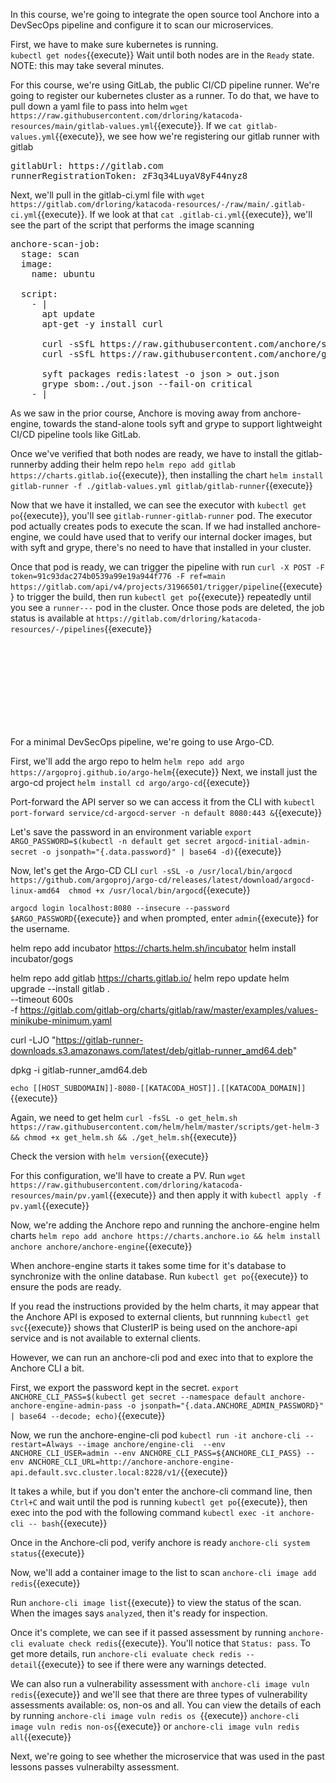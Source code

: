 In this course, we're going to integrate the open source tool Anchore into a DevSecOps pipeline and configure it to scan our microservices.

First, we have to make sure kubernetes is running.  
`kubectl get nodes`{{execute}}
Wait until both nodes are in the `Ready` state. NOTE: this may take several minutes.

For this course, we're using GitLab, the public CI/CD pipeline runner.  We're going to register our kubernetes cluster as a runner.  To do that, we have to pull down a yaml file to pass into helm `wget https://raw.githubusercontent.com/drloring/katacoda-resources/main/gitlab-values.yml`{{execute}}.  If we `cat gitlab-values.yml`{{execute}}, we see how we're registering our gitlab runner with gitlab
<pre>
gitlabUrl: https://gitlab.com
runnerRegistrationToken: zF3q34LuyaV8yF44nyz8
</pre>

Next, we'll pull in the gitlab-ci.yml file with `wget https://gitlab.com/drloring/katacoda-resources/-/raw/main/.gitlab-ci.yml`{{execute}}.  If we look at that `cat .gitlab-ci.yml`{{execute}}, we'll see the part of the script that performs the image scanning
<pre>
anchore-scan-job:
  stage: scan
  image:
    name: ubuntu

  script:
    - |
      apt update
      apt-get -y install curl
      
      curl -sSfL https://raw.githubusercontent.com/anchore/syft/main/install.sh | sh -s -- -b /usr/local/bin
      curl -sSfL https://raw.githubusercontent.com/anchore/grype/main/install.sh | sh -s -- -b /usr/local/bin

      syft packages redis:latest -o json > out.json
      grype sbom:./out.json --fail-on critical
    - |
</pre>

As we saw in the prior course, Anchore is moving away from anchore-engine, towards the stand-alone tools syft and grype to support lightweight CI/CD pipeline tools like GitLab.

Once we've verified that both nodes are ready, we have to install the gitlab-runnerby adding their helm repo `helm repo add gitlab https://charts.gitlab.io`{{execute}}, then installing the chart `helm install gitlab-runner -f ./gitlab-values.yml gitlab/gitlab-runner`{{execute}}

Now that we have it installed, we can see the executor with `kubectl get po`{{execute}}, you'll see `gitlab-runner-gitlab-runner` pod.  The executor pod actually creates pods to execute the scan.  If we had installed anchore-engine, we could have used that to verify our internal docker images, but with syft and grype, there's no need to have that installed in your cluster.  

Once that pod is ready, we can trigger the pipeline with run `curl -X POST -F token=91c93dac274b0539a99e19a944f776 -F ref=main https://gitlab.com/api/v4/projects/31966501/trigger/pipeline`{{execute}} to trigger the build, then run `kubectl get po`{{execute}} repeatedly until you see a `runner---` pod in the cluster.  Once those pods are deleted, the job status is available at `https://gitlab.com/drloring/katacoda-resources/-/pipelines`{{execute}}

<br>
<br>
<br>
<br>
<br>
<br>
<br>
<br>

For a minimal DevSecOps pipeline, we're going to use Argo-CD.

First, we'll add the argo repo to helm `helm repo add argo https://argoproj.github.io/argo-helm`{{execute}}
Next, we install just the argo-cd project `helm install cd argo/argo-cd`{{execute}}

Port-forward the API server so we can access it from the CLI with `kubectl port-forward service/cd-argocd-server -n default 8080:443 &`{{execute}}

Let's save the password in an environment variable `export ARGO_PASSWORD=$(kubectl -n default get secret argocd-initial-admin-secret -o jsonpath="{.data.password}" | base64 -d)`{{execute}}

Now, let's get the Argo-CD CLI `curl -sSL -o /usr/local/bin/argocd https://github.com/argoproj/argo-cd/releases/latest/download/argocd-linux-amd64 
chmod +x /usr/local/bin/argocd`{{execute}} 

`argocd login localhost:8080 --insecure --password $ARGO_PASSWORD`{{execute}} and when prompted, enter `admin`{{execute}} for the username.

helm repo add incubator https://charts.helm.sh/incubator
helm install incubator/gogs

helm repo add gitlab https://charts.gitlab.io/
helm repo update
helm upgrade --install gitlab . \
  --timeout 600s \
  -f https://gitlab.com/gitlab-org/charts/gitlab/raw/master/examples/values-minikube-minimum.yaml

curl -LJO "https://gitlab-runner-downloads.s3.amazonaws.com/latest/deb/gitlab-runner_amd64.deb"

dpkg -i gitlab-runner_amd64.deb

`echo [[HOST_SUBDOMAIN]]-8080-[[KATACODA_HOST]].[[KATACODA_DOMAIN]]`{{execute}}








Again, we need to get helm
`curl -fsSL -o get_helm.sh https://raw.githubusercontent.com/helm/helm/master/scripts/get-helm-3 && chmod +x get_helm.sh && ./get_helm.sh`{{execute}}

Check the version with `helm version`{{execute}}

For this configuration, we'll have to create a PV.  Run `wget https://raw.githubusercontent.com/drloring/katacoda-resources/main/pv.yaml`{{execute}} and then apply it with `kubectl apply -f pv.yaml`{{execute}}

Now, we're adding the Anchore repo and running the anchore-engine helm charts
`helm repo add anchore https://charts.anchore.io && helm install anchore anchore/anchore-engine`{{execute}}

When anchore-engine starts it takes some time for it's database to synchronize with the online database.  Run `kubectl get po`{{execute}} to ensure the pods are ready.

If you read the instructions provided by the helm charts, it may appear that the Anchore API is exposed to external clients, but runnning `kubectl get svc`{{execute}} shows that ClusterIP is being used on the anchore-api service and is not available to external clients.

However, we can run an anchore-cli pod and exec into that to explore the Anchore CLI a bit.

First, we export the password kept in the secret. `export ANCHORE_CLI_PASS=$(kubectl get secret --namespace default anchore-anchore-engine-admin-pass -o jsonpath="{.data.ANCHORE_ADMIN_PASSWORD}" | base64 --decode; echo)`{{execute}}

Now, we run the anchore-engine-cli pod `kubectl run -it anchore-cli --restart=Always --image anchore/engine-cli  --env ANCHORE_CLI_USER=admin --env ANCHORE_CLI_PASS=${ANCHORE_CLI_PASS} --env ANCHORE_CLI_URL=http://anchore-anchore-engine-api.default.svc.cluster.local:8228/v1/`{{execute}}

It takes a while, but if you don't enter the anchore-cli command line, then `Ctrl+C` and wait until the pod is running `kubectl get po`{{execute}}, then exec into the pod with the following command `kubectl exec -it anchore-cli -- bash`{{execute}}

Once in the Anchore-cli pod, verify anchore is ready
`anchore-cli system status`{{execute}}

Now, we'll add a container image to the list to scan `anchore-cli image add redis`{{execute}}

Run `anchore-cli image list`{{execute}} to view the status of the scan.  When the images says `analyzed`, then it's ready for inspection.  

Once it's complete, we can see if it passed assessment by running `anchore-cli evaluate check redis`{{execute}}.  You'll notice that `Status: pass`.  To get more details, run `anchore-cli evaluate check redis --detail`{{execute}} to see if there were any warnings detected.

We can also run a vulnerability assessment with `anchore-cli image vuln redis`{{execute}} and we'll see that there are three types of vulnerability assessments available: os, non-os and all.  You can view the details of each by running `anchore-cli image vuln redis os `{{execute}} `anchore-cli image vuln redis non-os`{{execute}} or `anchore-cli image vuln redis all`{{execute}}

Next, we're going to see whether the microservice that was used in the past lessons passes vulnerabilty assessment.

